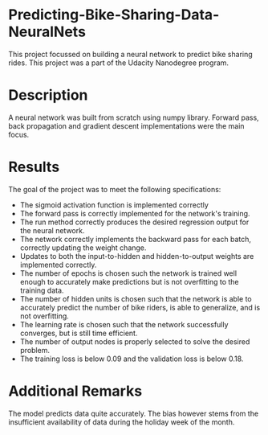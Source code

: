 # Predicting-Bike-Sharing-Data-NeuralNets

This project focussed on building a neural network to predict bike sharing rides. This project was a part of the Udacity Nanodegree program. 

# Description

A neural network was built from scratch using numpy library. Forward pass, back propagation and gradient descent implementations were the main focus. 

# Results

The goal of the project was to meet the following specifications:
* The sigmoid activation function is implemented correctly
* The forward pass is correctly implemented for the network's training.
* The run method correctly produces the desired regression output for the neural network.
* The network correctly implements the backward pass for each batch, correctly updating the weight change.
* Updates to both the input-to-hidden and hidden-to-output weights are implemented correctly.
* The number of epochs is chosen such the network is trained well enough to accurately make predictions but is not overfitting          to the training data.
* The number of hidden units is chosen such that the network is able to accurately predict the number of bike riders, is able to generalize, and is not overfitting.
* The learning rate is chosen such that the network successfully converges, but is still time efficient.
* The number of output nodes is properly selected to solve the desired problem.
* The training loss is below 0.09 and the validation loss is below 0.18.

# Additional Remarks

The model predicts data quite accurately. The bias however stems from the insufficient availability of data during the holiday week of the month.
